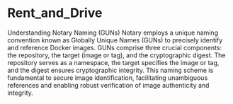 # Rent_and_Drive
Understanding Notary Naming (GUNs)
Notary employs a unique naming convention known as Globally Unique Names (GUNs) to precisely identify and reference Docker images. GUNs comprise three crucial components: the repository, the target (image or tag), and the cryptographic digest. The repository serves as a namespace, the target specifies the image or tag, and the digest ensures cryptographic integrity. This naming scheme is fundamental to secure image identification, facilitating unambiguous references and enabling robust verification of image authenticity and integrity.

